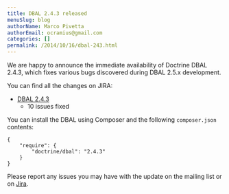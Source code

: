 ```yaml
---
title: DBAL 2.4.3 released
menuSlug: blog
authorName: Marco Pivetta
authorEmail: ocramius@gmail.com
categories: []
permalink: /2014/10/16/dbal-243.html
---
```

We are happy to announce the immediate availability of Doctrine DBAL
2.4.3, which fixes various bugs discovered during DBAL 2.5.x
development.

You can find all the changes on JIRA:

-   [DBAL
    2.4.3](http://www.doctrine-project.org/jira/browse/DBAL/fixforversion/10622)
    - 10 issues fixed

You can install the DBAL using Composer and the following
`composer.json` contents:

~~~~ {.sourceCode .json}
{
    "require": {
        "doctrine/dbal": "2.4.3"
    }
}
~~~~

Please report any issues you may have with the update on the mailing
list or on [Jira](http://www.doctrine-project.org/jira).
